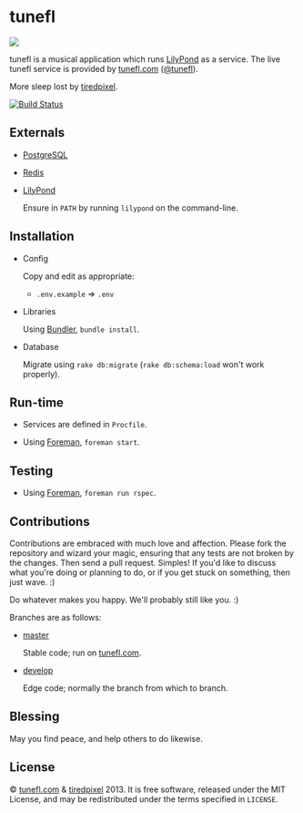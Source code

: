 # tunefl

![](https://raw.github.com/tiredpixel/tunefl/master/app/assets/images/logo.png)

tunefl is a musical application which runs [LilyPond](http://lilypond.org) as a service.
The live tunefl service is provided by [tunefl.com](http://www.tunefl.com) ([@tunefl](https://twitter.com/tunefl)).

More sleep lost by [tiredpixel](http://www.tiredpixel.com).

[![Build Status](https://travis-ci.org/tiredpixel/tunefl.png?branch=master,develop)](https://travis-ci.org/tiredpixel/tunefl)


## Externals

- [PostgreSQL](http://www.postgresql.org/)

- [Redis](http://redis.io/)

- [LilyPond](http://lilypond.org)
  
  Ensure in `PATH` by running `lilypond` on the command-line.


## Installation

- Config
  
  Copy and edit as appropriate:
  
  - `.env.example` => `.env`

- Libraries
  
  Using [Bundler](http://gembundler.com/), `bundle install`.

- Database
  
  Migrate using `rake db:migrate` (`rake db:schema:load` won't work properly).


## Run-time

- Services are defined in `Procfile`.

- Using [Foreman](http://ddollar.github.io/foreman/), `foreman start`.


## Testing

- Using [Foreman](http://ddollar.github.io/foreman/), `foreman run rspec`.


## Contributions

Contributions are embraced with much love and affection.
Please fork the repository and wizard your magic, ensuring that any tests are not broken by the changes.
Then send a pull request. Simples!
If you'd like to discuss what you're doing or planning to do, or if you get stuck on something, then just wave. :)

Do whatever makes you happy. We'll probably still like you. :)

Branches are as follows:

- [master](https://github.com/tiredpixel/tunefl/tree/master)
  
  Stable code; run on [tunefl.com](http://www.tunefl.com).

- [develop](https://github.com/tiredpixel/tunefl/tree/develop)
  
  Edge code; normally the branch from which to branch.


## Blessing

May you find peace, and help others to do likewise.


## License

© [tunefl.com](http://www.tunefl.com) & [tiredpixel](http://www.tiredpixel.com) 2013.
It is free software, released under the MIT License, and may be redistributed under the terms specified in `LICENSE`.
